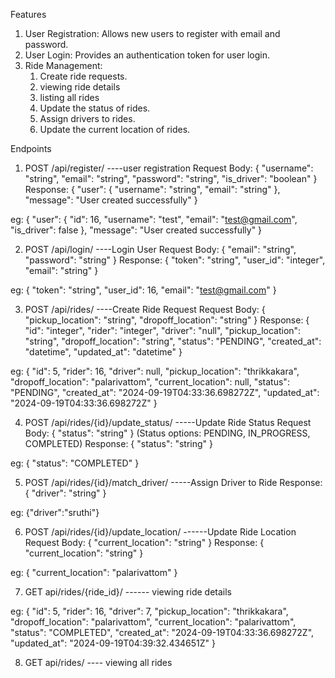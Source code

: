 Features

1. User Registration: Allows new users to register with email and password.
2. User Login: Provides an authentication token for user login.
3. Ride Management:
    1. Create ride requests.
    2. viewing ride details
    3. listing all rides
    4. Update the status of rides.
    5. Assign drivers to rides.
    6. Update the current location of rides.

Endpoints

1. POST /api/register/  ----user registration
Request Body: { "username": "string", "email": "string", "password": "string", "is_driver": "boolean" }
Response: { "user": { "username": "string", "email": "string" }, "message": "User created successfully" }

eg:     {
    "user": {
        "id": 16,
        "username": "test",
        "email": "test@gmail.com",
        "is_driver": false
    },
    "message": "User created successfully"
}


2. POST /api/login/     ----Login User
Request Body: { "email": "string", "password": "string" }
Response: { "token": "string", "user_id": "integer", "email": "string" }

eg: {
    "token": "string",
    "user_id": 16,
    "email": "test@gmail.com"
}


3. POST /api/rides/  ----Create Ride Request
Request Body: { "pickup_location": "string", "dropoff_location": "string" }
Response: { "id": "integer", "rider": "integer", "driver": "null", "pickup_location": "string", "dropoff_location": "string", "status": "PENDING", "created_at": "datetime", "updated_at": "datetime" }

eg: {
    "id": 5,
    "rider": 16,
    "driver": null,
    "pickup_location": "thrikkakara",
    "dropoff_location": "palarivattom",
    "current_location": null,
    "status": "PENDING",
    "created_at": "2024-09-19T04:33:36.698272Z",
    "updated_at": "2024-09-19T04:33:36.698272Z"
}

4. POST /api/rides/{id}/update_status/ -----Update Ride Status
Request Body: { "status": "string" } (Status options: PENDING, IN_PROGRESS, COMPLETED)
Response: { "status": "string" }

eg: {
    "status": "COMPLETED"
}

5. POST /api/rides/{id}/match_driver/   -----Assign Driver to Ride
Response: { "driver": "string" }

eg:   {"driver":"sruthi"}

6. POST /api/rides/{id}/update_location/  ------Update Ride Location
Request Body: { "current_location": "string" }
Response: { "current_location": "string" }

eg: {
    "current_location": "palarivattom"
}

7. GET api/rides/{ride_id}/ ------ viewing ride details

eg: {
    "id": 5,
    "rider": 16,
    "driver": 7,
    "pickup_location": "thrikkakara",
    "dropoff_location": "palarivattom",
    "current_location": "palarivattom",
    "status": "COMPLETED",
    "created_at": "2024-09-19T04:33:36.698272Z",
    "updated_at": "2024-09-19T04:39:32.434651Z"
}

8. GET api/rides/ ---- viewing all rides
